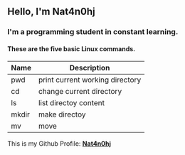 ## Hello, I'm Nat4n0hj
### I'm a programming student in constant **learning**.

#### These are the five basic Linux commands.

| Name | Description |
| ---- | ----------- |
| pwd | print current working directory |
| cd | change current directory |
| ls | list directoy content |
| mkdir | make directoy |
| mv | move |

This is my Github Profile: **[Nat4n0hj](https://github.com/Nat4n0hj)**